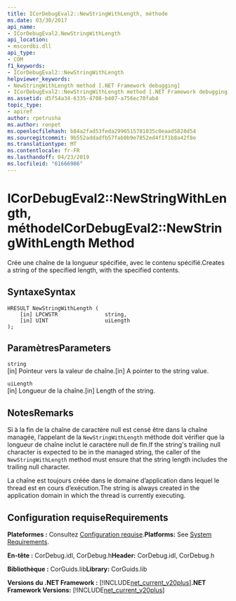 ```yaml
---
title: ICorDebugEval2::NewStringWithLength, méthode
ms.date: 03/30/2017
api_name:
- ICorDebugEval2.NewStringWithLength
api_location:
- mscordbi.dll
api_type:
- COM
f1_keywords:
- ICorDebugEval2::NewStringWithLength
helpviewer_keywords:
- NewStringWithLength method [.NET Framework debugging]
- ICorDebugEval2::NewStringWithLength method [.NET Framework debugging]
ms.assetid: d5f54a34-6335-4708-b407-a756ec70fab4
topic_type:
- apiref
author: rpetrusha
ms.author: ronpet
ms.openlocfilehash: b84a2fad53feda2996515781035c0eaad5828d54
ms.sourcegitcommit: 9b552addadfb57fab0b9e7852ed4f1f1b8a42f8e
ms.translationtype: MT
ms.contentlocale: fr-FR
ms.lasthandoff: 04/23/2019
ms.locfileid: "61666986"
---
```

# <a name="icordebugeval2newstringwithlength-method"></a><span data-ttu-id="519df-102">ICorDebugEval2::NewStringWithLength, méthode</span><span class="sxs-lookup"><span data-stu-id="519df-102">ICorDebugEval2::NewStringWithLength Method</span></span>
<span data-ttu-id="519df-103">Crée une chaîne de la longueur spécifiée, avec le contenu spécifié.</span><span class="sxs-lookup"><span data-stu-id="519df-103">Creates a string of the specified length, with the specified contents.</span></span>  
  
## <a name="syntax"></a><span data-ttu-id="519df-104">Syntaxe</span><span class="sxs-lookup"><span data-stu-id="519df-104">Syntax</span></span>  
  
```  
HRESULT NewStringWithLength (  
    [in] LPCWSTR               string,  
    [in] UINT                  uiLength  
);  
```  
  
## <a name="parameters"></a><span data-ttu-id="519df-105">Paramètres</span><span class="sxs-lookup"><span data-stu-id="519df-105">Parameters</span></span>  
 `string`  
 <span data-ttu-id="519df-106">[in] Pointeur vers la valeur de chaîne.</span><span class="sxs-lookup"><span data-stu-id="519df-106">[in] A pointer to the string value.</span></span>  
  
 `uiLength`  
 <span data-ttu-id="519df-107">[in] Longueur de la chaîne.</span><span class="sxs-lookup"><span data-stu-id="519df-107">[in] Length of the string.</span></span>  
  
## <a name="remarks"></a><span data-ttu-id="519df-108">Notes</span><span class="sxs-lookup"><span data-stu-id="519df-108">Remarks</span></span>  
 <span data-ttu-id="519df-109">Si à la fin de la chaîne de caractère null est censé être dans la chaîne managée, l’appelant de la `NewStringWithLength` méthode doit vérifier que la longueur de chaîne inclut le caractère null de fin.</span><span class="sxs-lookup"><span data-stu-id="519df-109">If the string's trailing null character is expected to be in the managed string, the caller of the `NewStringWithLength` method must ensure that the string length includes the trailing null character.</span></span>  
  
 <span data-ttu-id="519df-110">La chaîne est toujours créée dans le domaine d’application dans lequel le thread est en cours d’exécution.</span><span class="sxs-lookup"><span data-stu-id="519df-110">The string is always created in the application domain in which the thread is currently executing.</span></span>  
  
## <a name="requirements"></a><span data-ttu-id="519df-111">Configuration requise</span><span class="sxs-lookup"><span data-stu-id="519df-111">Requirements</span></span>  
 <span data-ttu-id="519df-112">**Plateformes :** Consultez [Configuration requise](../../../../docs/framework/get-started/system-requirements.md).</span><span class="sxs-lookup"><span data-stu-id="519df-112">**Platforms:** See [System Requirements](../../../../docs/framework/get-started/system-requirements.md).</span></span>  
  
 <span data-ttu-id="519df-113">**En-tête :** CorDebug.idl, CorDebug.h</span><span class="sxs-lookup"><span data-stu-id="519df-113">**Header:** CorDebug.idl, CorDebug.h</span></span>  
  
 <span data-ttu-id="519df-114">**Bibliothèque :** CorGuids.lib</span><span class="sxs-lookup"><span data-stu-id="519df-114">**Library:** CorGuids.lib</span></span>  
  
 <span data-ttu-id="519df-115">**Versions du .NET Framework :** [!INCLUDE[net_current_v20plus](../../../../includes/net-current-v20plus-md.md)]</span><span class="sxs-lookup"><span data-stu-id="519df-115">**.NET Framework Versions:** [!INCLUDE[net_current_v20plus](../../../../includes/net-current-v20plus-md.md)]</span></span>
